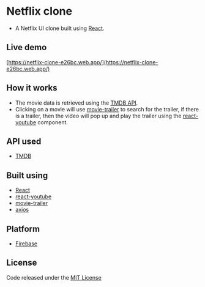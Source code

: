 # Netflix clone
- A Netflix UI clone built using [React](https://reactjs.org/).

## Live demo
[https://netflix-clone-e26bc.web.app/](https://netflix-clone-e26bc.web.app/)

## How it works
- The movie data is retrieved using the [TMDB API](https://www.themoviedb.org/).
- Clicking on a movie will use [movie-trailer](https://github.com/lacymorrow/movie-trailer) to search for the trailer, if there is a trailer, then the video will pop up and play the trailer using the [react-youtube](https://github.com/tjallingt/react-youtube) component.

## API used
- [TMDB](https://www.themoviedb.org/)

## Built using
- [React](https://reactjs.org/)
- [react-youtube](https://github.com/tjallingt/react-youtube)
- [movie-trailer](https://github.com/lacymorrow/movie-trailer)
- [axios](https://github.com/axios/axios)

## Platform
- [Firebase](https://firebase.google.com/)

## License
Code released under the [MIT License](https://github.com/Tushar-Indurjeeth/Netflix-Clone/blob/master/LICENSE)
